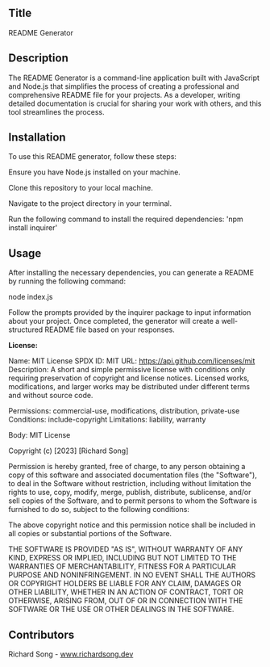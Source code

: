 ## Title
README Generator
## Description
The README Generator is a command-line application built with JavaScript and Node.js that simplifies the process of creating a professional and comprehensive README file for your projects. As a developer, writing detailed documentation is crucial for sharing your work with others, and this tool streamlines the process.

## Installation

To use this README generator, follow these steps:

Ensure you have Node.js installed on your machine.

Clone this repository to your local machine.

Navigate to the project directory in your terminal.

Run the following command to install the required dependencies: 'npm install inquirer'


## Usage



After installing the necessary dependencies, you can generate a README by running the following command:

node index.js

Follow the prompts provided by the inquirer package to input information about your project. Once completed, the generator will create a well-structured README file based on your responses.

**License:**

Name: MIT License
SPDX ID: MIT
URL: https://api.github.com/licenses/mit
Description: A short and simple permissive license with conditions only requiring preservation of copyright and license notices. Licensed works, modifications, and larger works may be distributed under different terms and without source code.

Permissions: commercial-use, modifications, distribution, private-use
Conditions: include-copyright
Limitations: liability, warranty

Body: MIT License

Copyright (c) [2023] [Richard Song]

Permission is hereby granted, free of charge, to any person obtaining a copy
of this software and associated documentation files (the "Software"), to deal
in the Software without restriction, including without limitation the rights
to use, copy, modify, merge, publish, distribute, sublicense, and/or sell
copies of the Software, and to permit persons to whom the Software is
furnished to do so, subject to the following conditions:

The above copyright notice and this permission notice shall be included in all
copies or substantial portions of the Software.

THE SOFTWARE IS PROVIDED "AS IS", WITHOUT WARRANTY OF ANY KIND, EXPRESS OR
IMPLIED, INCLUDING BUT NOT LIMITED TO THE WARRANTIES OF MERCHANTABILITY,
FITNESS FOR A PARTICULAR PURPOSE AND NONINFRINGEMENT. IN NO EVENT SHALL THE
AUTHORS OR COPYRIGHT HOLDERS BE LIABLE FOR ANY CLAIM, DAMAGES OR OTHER
LIABILITY, WHETHER IN AN ACTION OF CONTRACT, TORT OR OTHERWISE, ARISING FROM,
OUT OF OR IN CONNECTION WITH THE SOFTWARE OR THE USE OR OTHER DEALINGS IN THE
SOFTWARE.

## Contributors
Richard Song - www.richardsong.dev
